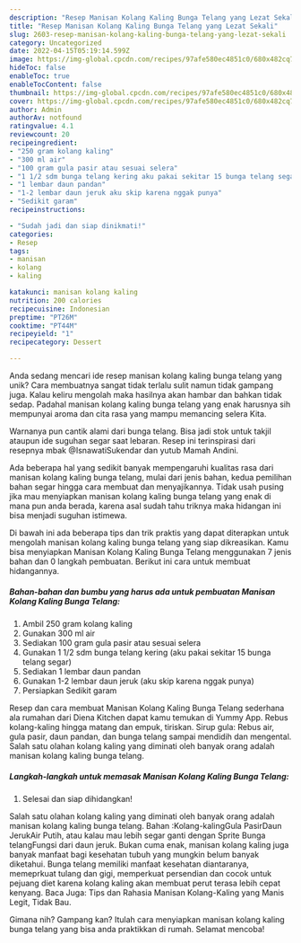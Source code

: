 ```yaml
---
description: "Resep Manisan Kolang Kaling Bunga Telang yang Lezat Sekali"
title: "Resep Manisan Kolang Kaling Bunga Telang yang Lezat Sekali"
slug: 2603-resep-manisan-kolang-kaling-bunga-telang-yang-lezat-sekali
category: Uncategorized
date: 2022-04-15T05:19:14.599Z
image: https://img-global.cpcdn.com/recipes/97afe580ec4851c0/680x482cq70/manisan-kolang-kaling-bunga-telang-foto-resep-utama.jpg
hideToc: false
enableToc: true
enableTocContent: false
thumbnail: https://img-global.cpcdn.com/recipes/97afe580ec4851c0/680x482cq70/manisan-kolang-kaling-bunga-telang-foto-resep-utama.jpg
cover: https://img-global.cpcdn.com/recipes/97afe580ec4851c0/680x482cq70/manisan-kolang-kaling-bunga-telang-foto-resep-utama.jpg
author: Admin
authorAv: notfound
ratingvalue: 4.1
reviewcount: 20
recipeingredient:
- "250 gram kolang kaling"
- "300 ml air"
- "100 gram gula pasir atau sesuai selera"
- "1 1/2 sdm bunga telang kering aku pakai sekitar 15 bunga telang segar"
- "1 lembar daun pandan"
- "1-2 lembar daun jeruk aku skip karena nggak punya"
- "Sedikit garam"
recipeinstructions:

- "Sudah jadi dan siap dinikmati!"
categories:
- Resep
tags:
- manisan
- kolang
- kaling

katakunci: manisan kolang kaling 
nutrition: 200 calories
recipecuisine: Indonesian
preptime: "PT26M"
cooktime: "PT44M"
recipeyield: "1"
recipecategory: Dessert

---
```





Anda sedang mencari ide resep manisan kolang kaling bunga telang yang unik? Cara membuatnya sangat tidak terlalu sulit namun tidak gampang juga. Kalau keliru mengolah maka hasilnya akan hambar dan bahkan tidak sedap. Padahal manisan kolang kaling bunga telang yang enak harusnya sih mempunyai aroma dan cita rasa yang mampu memancing selera Kita.





Warnanya pun cantik alami dari bunga telang. Bisa jadi stok untuk takjil ataupun ide suguhan segar saat lebaran. Resep ini terinspirasi dari resepnya mbak @IsnawatiSukendar dan yutub Mamah Andini.

Ada beberapa hal yang sedikit banyak mempengaruhi kualitas rasa dari manisan kolang kaling bunga telang, mulai dari jenis bahan, kedua pemilihan bahan segar hingga cara membuat dan menyajikannya. Tidak usah pusing jika mau menyiapkan manisan kolang kaling bunga telang yang enak di mana pun anda berada, karena asal sudah tahu triknya maka hidangan ini bisa menjadi suguhan istimewa.






Di bawah ini ada beberapa tips dan trik praktis yang dapat diterapkan untuk mengolah manisan kolang kaling bunga telang yang siap dikreasikan. Kamu bisa menyiapkan Manisan Kolang Kaling Bunga Telang menggunakan 7 jenis bahan dan 0 langkah pembuatan. Berikut ini cara untuk membuat hidangannya.

<!--inarticleads1-->

##### Bahan-bahan dan bumbu yang harus ada untuk pembuatan Manisan Kolang Kaling Bunga Telang:

1. Ambil 250 gram kolang kaling
1. Gunakan 300 ml air
1. Sediakan 100 gram gula pasir atau sesuai selera
1. Gunakan 1 1/2 sdm bunga telang kering (aku pakai sekitar 15 bunga telang segar)
1. Sediakan 1 lembar daun pandan
1. Gunakan 1-2 lembar daun jeruk (aku skip karena nggak punya)
1. Persiapkan Sedikit garam


Resep dan cara membuat Manisan Kolang Kaling Bunga Telang sederhana ala rumahan dari Diena Kitchen dapat kamu temukan di Yummy App. Rebus kolang-kaling hingga matang dan empuk, tiriskan. Sirup gula: Rebus air, gula pasir, daun pandan, dan bunga telang sampai mendidih dan mengental. Salah satu olahan kolang kaling yang diminati oleh banyak orang adalah manisan kolang kaling bunga telang. 

<!--inarticleads2-->

##### Langkah-langkah untuk memasak Manisan Kolang Kaling Bunga Telang:


1. Selesai dan siap dihidangkan!

Salah satu olahan kolang kaling yang diminati oleh banyak orang adalah manisan kolang kaling bunga telang. Bahan :Kolang-kalingGula PasirDaun JerukAir Putih, atau kalau mau lebih segar ganti dengan Sprite Bunga telangFungsi dari daun jeruk. Bukan cuma enak, manisan kolang kaling juga banyak manfaat bagi kesehatan tubuh yang mungkin belum banyak diketahui. Bunga telang memiliki manfaat kesehatan diantaranya, memeprkuat tulang dan gigi, memperkuat persendian dan cocok untuk pejuang diet karena kolang kaling akan membuat perut terasa lebih cepat kenyang. Baca Juga: Tips dan Rahasia Manisan Kolang-Kaling yang Manis Legit, Tidak Bau. 

Gimana nih? Gampang kan? Itulah cara menyiapkan manisan kolang kaling bunga telang yang bisa anda praktikkan di rumah. Selamat mencoba!
